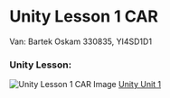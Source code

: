 # Unity Lesson 1 CAR

Van: Bartek Oskam
330835, YI4SD1D1

### Unity Lesson:
![Unity Lesson 1 CAR Image](https://connect-prd-cdn.unity.com/20190515/learn/images/4d417a32-aba0-47e5-a57b-c56ea9548013_P1_1080pBanner.png)
[Unity Unit 1](https://learn.unity.com/project/unit-1-driving-simulation?uv=2018.4&courseId=5cf96c41edbc2a2ca6e8810f)